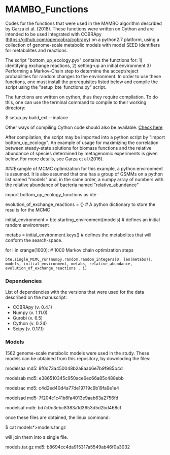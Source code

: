 # MAMBO_Functions

Codes for the functions that were used in the MAMBO algorithm described by Garza et al. (2018). These functions were written on Cython and are intended to be used integrated with COBRApy (https://github.com/opencobra/cobrapy) on a python2.7 platform, using a collection of genome-scale metabolic models with model SEED identifiers for metabolites and reactions.  

The script "bottom_up_ecology.pyx" contains the functions for: 1) identifying exchange reactions, 2) setting-up an initial environment 3) Performing a Markov-Chain step to determine the accept/reject probabilities for random changes to the environment. In order to use these functions, one must install the prerequisites listed below and compile the script using the "setup_bte_functions.py" script.

The functions are written on cython, thus they require compilation. To do this, one can use the terminal command to compile to their working directory:

$ setup.py build_ext --inplace

Other ways of compiling Cython code should also be available. [Check here](http://cython.readthedocs.io/en/latest/src/reference/compilation.html)

After compilation, the script may be imported into a python script by "import bottom_up_ecology". An example of usage for maximizing the correlation between steady-state solutions for biomass functions and the relative abundance of species determined by metagenomic experiments is given below. For more details, see Garza et al.(2016).

###Example of MCMC optimization
for this example, a python environment is assumed. It is also assumed that one has a group of GSMMs on a python list named "models" and, in the same order, a numpy array of numbers with the relative abundance of bacteria named "relative_abundance"  


import bottom_up_ecology_functions as bte


evolution_of_exchange_reactions = {} # A python dictionary to store the results for the MCMC

initial_environment = bte.starting_environment(models) # defines an initial random environment

metabs = initial_environment.keys() # defines the metabolites that will conform the search-space.

for i in xrange(1000): # 1000 Markov chain optimization steps

    bte.single_MCMC_run(numpy.random.random_integers(0, len(metabs)), models, initial_environment, metabs, relative_abundance, evolution_of_exchange_reactions , i)


### Dependencies

List of dependencies with the versions that were used for the data described on the manuscript:

- COBRApy (v. 0.4.1)
- Numpy (v. 1.11.0)
- Gurobi (v. 6.5)
- Cython (v. 0.24)
- Scipy (v. 0.17.1)


### Models

1562 genome-scale metabolic models were used in the study. These models can be obtained from this repository, by downloding the files:

modelsaa
md5: 8f0d73a450048b2a8aab6e7b9f985b4d

modelsab
md5: e386510345c950ace6ec66a85c488ebb  

modelsac
md5: c4d2ed40d4a77de19719c9b19fa9e1e4

modelsad
md5: 7f204c1c41b6fa4013e9aab63a2756fd

modelsaf
md5: bd7c0c3ebc8383a1d3653d5d2bd468cf

once these files are obtained, the linux command:

$ cat models*>models.tar.gz

will join them into a single file.

models.tar.gz
md5: b8694cc4da915317a5549ab46f0a3032

